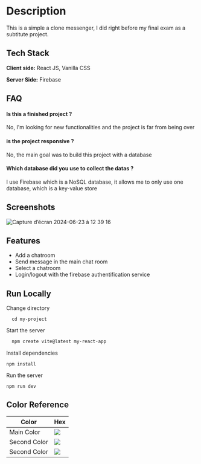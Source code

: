 
# Description

This is a simple a clone messenger, I did right before my final exam as a subtitute project.
## Tech Stack

**Client side:**  React JS, Vanilla CSS

**Server Side:** Firebase







## FAQ

#### Is this a finished project ?

No, I'm looking for new functionalities and the project is far from being over


#### is the project responsive ? 

No, the main goal was to build this project with a database

#### Which database did you use to collect the datas ? 

I use Firebase which is a NoSQL database, it allows me to only use one database, which is a key-value store



## Screenshots

![Capture d’écran 2024-06-23 à 12 39 16](https://github.com/alexisr91/kakaomessenger/assets/160608635/b7dcc99a-531b-4aaf-b3f2-910b55dde09b)



## Features

- Add a chatroom
- Send message in the main chat room
- Select a chatroom 
- Login/logout with the firebase authentification service





## Run Locally

Change directory

```
  cd my-project
```


Start the server

```bash
  npm create vite@latest my-react-app
```

Install dependencies 

```
npm install
```

Run the server 
```
npm run dev
``` 

## Color Reference

| Color             | Hex                                                                |
| ----------------- | ------------------------------------------------------------------ |
| Main Color |![](https://placehold.co/15x15/B0DEED/B0DEED)
Second Color |![](https://placehold.co/15x15/BDBDBD/BDBDBD)|
Second Color |![](https://placehold.co/15x15/FFFFFF/FFFFFF)|




